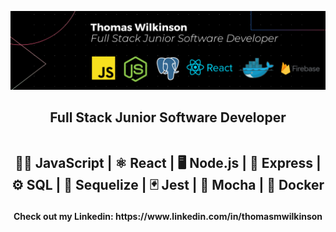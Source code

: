 
<!--  https://github.com/Tomm-92  -->
<p align="center">
 
</p align="center">
<img src="https://github.com/Tomm-92/Tomm-92/blob/main/Black Technology LinkedIn Banner-8.png" />
<p align="center">
 
</p>
 
<h2 align="center"> Full Stack Junior Software Developer </br><br>
 



 <p align="center">🧑‍💻 JavaScript |
⚛️ React |
🖥️ Node.js | 
🚂 Express |
⚙️ SQL |
🚫 Sequelize |
🃏 Jest |
🍵 Mocha | 
🐳 Docker
 
 </br>

 <h4 align="center">Check out my Linkedin: https://www.linkedin.com/in/thomasmwilkinson
